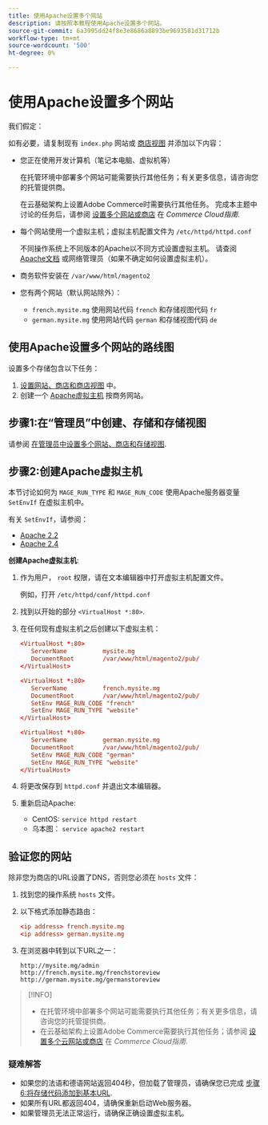 ```yaml
---
title: 使用Apache设置多个网站
description: 请按照本教程使用Apache设置多个网站。
source-git-commit: 6a3995dd24f8e3e8686a8893be9693581d31712b
workflow-type: tm+mt
source-wordcount: '500'
ht-degree: 0%

---
```



# 使用Apache设置多个网站

我们假定：

如有必要，请复制现有 `index.php` 网站或 [商店视图](https://glossary.magento.com/store-view) 并添加以下内容：

- 您正在使用开发计算机（笔记本电脑、虚拟机等）

   在托管环境中部署多个网站可能需要执行其他任务；有关更多信息，请咨询您的托管提供商。

   在云基础架构上设置Adobe Commerce时需要执行其他任务。 完成本主题中讨论的任务后，请参阅 [设置多个网站或商店](https://devdocs.magento.com/cloud/project/project-multi-sites.html) 在 _Commerce Cloud指南_.

- 每个网站使用一个虚拟主机；虚拟主机配置文件为 `/etc/httpd/httpd.conf`

   不同操作系统上不同版本的Apache以不同方式设置虚拟主机。 请查阅 [Apache文档](https://httpd.apache.org/docs/2.4/vhosts) 或网络管理员（如果不确定如何设置虚拟主机）。

- 商务软件安装在 `/var/www/html/magento2`
- 您有两个网站（默认网站除外）：

   - `french.mysite.mg` 使用网站代码 `french` 和存储视图代码 `fr`
   - `german.mysite.mg` 使用网站代码 `german` 和存储视图代码 `de`

## 使用Apache设置多个网站的路线图

设置多个存储包含以下任务：

1. [设置网站、商店和商店视图](ms-admin.md) 中。
1. 创建一个 [Apache虚拟主机](#step-2-create-apache-virtual-hosts) 按商务网站。

## 步骤1:在“管理员”中创建、存储和存储视图

请参阅 [在管理员中设置多个网站、商店和存储视图](ms-admin.md).

## 步骤2:创建Apache虚拟主机

本节讨论如何为 `MAGE_RUN_TYPE` 和 `MAGE_RUN_CODE` 使用Apache服务器变量 `SetEnvIf` 在虚拟主机中。

有关 `SetEnvIf`，请参阅：

- [Apache 2.2](https://httpd.apache.org/docs/2.2/mod/mod_setenvif.html)
- [Apache 2.4](https://httpd.apache.org/docs/2.4/mod/mod_setenvif.html)

**创建Apache虚拟主机**:

1. 作为用户， `root` 权限，请在文本编辑器中打开虚拟主机配置文件。

   例如，打开 `/etc/httpd/conf/httpd.conf`

1. 找到以开始的部分 `<VirtualHost *:80>`.
1. 在任何现有虚拟主机之后创建以下虚拟主机：

   ```conf
   <VirtualHost *:80>
      ServerName          mysite.mg
      DocumentRoot        /var/www/html/magento2/pub/
   </VirtualHost>
   
   <VirtualHost *:80>
      ServerName          french.mysite.mg
      DocumentRoot        /var/www/html/magento2/pub/
      SetEnv MAGE_RUN_CODE "french"
      SetEnv MAGE_RUN_TYPE "website"
   </VirtualHost>
   
   <VirtualHost *:80>
      ServerName          german.mysite.mg
      DocumentRoot        /var/www/html/magento2/pub/
      SetEnv MAGE_RUN_CODE "german"
      SetEnv MAGE_RUN_TYPE "website"
   </VirtualHost>
   ```

1. 将更改保存到 `httpd.conf` 并退出文本编辑器。
1. 重新启动Apache:

   - CentOS: `service httpd restart`
   - 乌本图： `service apache2 restart`

## 验证您的网站

除非您为商店的URL设置了DNS，否则您必须在 `hosts` 文件：

1. 找到您的操作系统 `hosts` 文件。
1. 以下格式添加静态路由：

   ```conf
   <ip address> french.mysite.mg
   <ip address> german.mysite.mg
   ```

1. 在浏览器中转到以下URL之一：

   ```http
   http://mysite.mg/admin
   http://french.mysite.mg/frenchstoreview
   http://german.mysite.mg/germanstoreview
   ```

>[!INFO]
>
>- 在托管环境中部署多个网站可能需要执行其他任务；有关更多信息，请咨询您的托管提供商。
>- 在云基础架构上设置Adobe Commerce需要执行其他任务；请参阅 [设置多个云网站或商店](https://devdocs.magento.com/cloud/project/project-multi-sites.html) 在 _Commerce Cloud指南_.


### 疑难解答

- 如果您的法语和德语网站返回404秒，但加载了管理员，请确保您已完成 [步骤6:将存储代码添加到基本URL](ms-admin.md#step-6-add-the-store-code-to-the-base-url).
- 如果所有URL都返回404，请确保重新启动Web服务器。
- 如果管理员无法正常运行，请确保正确设置虚拟主机。
